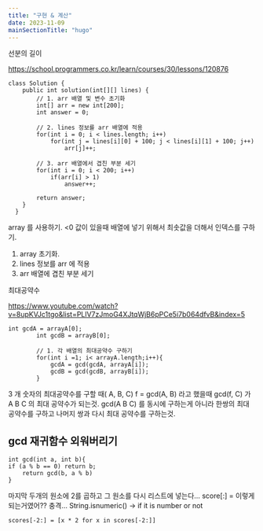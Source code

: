 ```yaml
---
title: "구현 & 계산"
date: 2023-11-09
mainSectionTitle: "hugo"
---
```


선분의 길이

https://school.programmers.co.kr/learn/courses/30/lessons/120876

```
class Solution {
    public int solution(int[][] lines) {
        // 1. arr 배열 및 변수 초기화
        int[] arr = new int[200];
        int answer = 0;
        
        // 2. lines 정보를 arr 배열에 적용
        for(int i = 0; i < lines.length; i++)
            for(int j = lines[i][0] + 100; j < lines[i][1] + 100; j++)
                arr[j]++;
        
        // 3. arr 배열에서 겹친 부분 세기
        for(int i = 0; i < 200; i++)
            if(arr[i] > 1)
                answer++;
        
        return answer;
    }
  }
```

array 를 사용하기. <0 값이 있을때 배열에 넣기 위해서 최솟값을 더해서 인덱스를 구하기.
1. array 초기화. 
2. lines 정보를 arr 에 적용
3. arr 배열에 겹친 부분 세기

최대공약수

https://www.youtube.com/watch?v=8upKVJc1tgo&list=PLlV7zJmoG4XJtqWjB6pPCe5i7b064dfvB&index=5
```
int gcdA = arrayA[0];
        int gcdB = arrayB[0];
        
        // 1. 각 배열의 최대공약수 구하기
        for(int i =1; i< arrayA.length;i++){
            gcdA = gcd(gcdA, arrayA[i]);
            gcdB = gcd(gcdB, arrayB[i]);
        }
```

3 개 숫자의 최대공약수를 구할 때( A, B, C) 
f = gcd(A, B) 라고 했을때 gcd(f, C) 가 A B C 의 최대 공약수가 되는것.
gcd(A B C) 를 동시에 구하는게 아니라 한쌍의 최대공약수를 구하고 나머지 쌍과 다시 최대 공약수를 구하는것.

## gcd 재귀함수 외워버리기
```
int gcd(int a, int b){
if (a % b == 0) return b;
	return gcd(b, a % b)
}
```

마지막 두개의 원소에 2를 곱하고 그 원소를 다시 리스트에 넣는다…
score[:] = 이렇게 되는거였어?? 충격…
String.isnumeric() → if it is number or not
```
scores[-2:] = [x * 2 for x in scores[-2:]]
```
